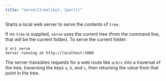 ```yaml
---
title: "serve([treelike], [port])"
---
```


Starts a local web server to serve the contents of `tree`.

If no `tree` is supplied, `serve` uses the current tree (from the command line, that will be the current folder). To serve the current folder:

```console
$ ori serve
Server running at http://localhost:5000
```

The server translates requests for a web route like `a/b/c` into a traversal of the tree, traversing the keys `a`, `b`, and `c`, then returning the value from that point in the tree.

